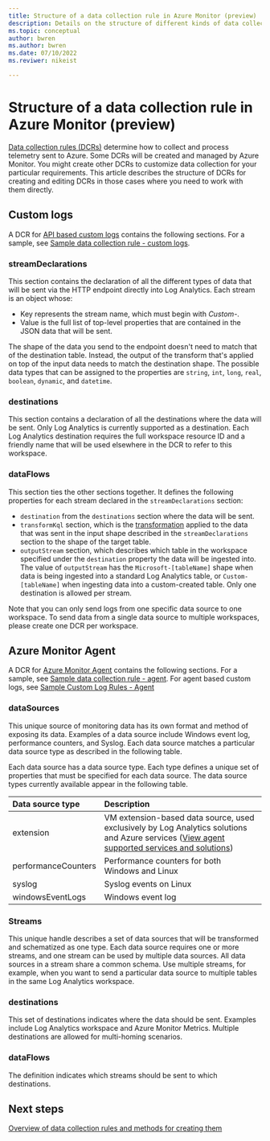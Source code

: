```yaml
---
title: Structure of a data collection rule in Azure Monitor (preview)
description: Details on the structure of different kinds of data collection rule in Azure Monitor.
ms.topic: conceptual
author: bwren
ms.author: bwren
ms.date: 07/10/2022
ms.reviwer: nikeist

---
```


# Structure of a data collection rule in Azure Monitor (preview)
[Data collection rules (DCRs)](data-collection-rule-overview.md) determine how to collect and process telemetry sent to Azure. Some DCRs will be created and managed by Azure Monitor. You might create other DCRs to customize data collection for your particular requirements. This article describes the structure of DCRs for creating and editing DCRs in those cases where you need to work with them directly.

## Custom logs
A DCR for [API based custom logs](../logs/logs-ingestion-api-overview.md) contains the following sections. For a sample, see [Sample data collection rule - custom logs](../logs/data-collection-rule-sample-custom-logs.md).

### streamDeclarations
This section contains the declaration of all the different types of data that will be sent via the HTTP endpoint directly into Log Analytics. Each stream is an object whose:

- Key represents the stream name, which must begin with *Custom-*.
- Value is the full list of top-level properties that are contained in the JSON data that will be sent.

The shape of the data you send to the endpoint doesn't need to match that of the destination table. Instead, the output of the transform that's applied on top of the input data needs to match the destination shape. The possible data types that can be assigned to the properties are `string`, `int`, `long`, `real`, `boolean`, `dynamic`, and `datetime`.

### destinations
This section contains a declaration of all the destinations where the data will be sent. Only Log Analytics is currently supported as a destination. Each Log Analytics destination requires the full workspace resource ID and a friendly name that will be used elsewhere in the DCR to refer to this workspace. 

### dataFlows
This section ties the other sections together. It defines the following properties for each stream declared in the `streamDeclarations` section:

- `destination` from the `destinations` section where the data will be sent.
- `transformKql` section, which is the [transformation](data-collection-transformations.md) applied to the data that was sent in the input shape described in the `streamDeclarations` section to the shape of the target table.
- `outputStream` section, which describes which table in the workspace specified under the `destination` property the data will be ingested into. The value of `outputStream` has the `Microsoft-[tableName]` shape when data is being ingested into a standard Log Analytics table, or `Custom-[tableName]` when ingesting data into a custom-created table. Only one destination is allowed per stream.

Note that you can only send logs from one specific data source to one workspace. To send data from a single data source to multiple workspaces, please create one DCR per workspace.

## Azure Monitor Agent
 A DCR for [Azure Monitor Agent](../agents/data-collection-rule-azure-monitor-agent.md) contains the following sections. For a sample, see [Sample data collection rule - agent](../agents/data-collection-rule-sample-agent.md). For agent based custom logs, see [Sample Custom Log Rules - Agent](../agents/data-collection-text-log.md)

### dataSources
This unique source of monitoring data has its own format and method of exposing its data. Examples of a data source include Windows event log, performance counters, and Syslog. Each data source matches a particular data source type as described in the following table.

Each data source has a data source type. Each type defines a unique set of properties that must be specified for each data source. The data source types currently available appear in the following table.

| Data source type | Description | 
|:---|:---|
| extension | VM extension-based data source, used exclusively by Log Analytics solutions and Azure services ([View agent supported services and solutions](../agents/azure-monitor-agent-overview.md#supported-services-and-features)) |
| performanceCounters | Performance counters for both Windows and Linux |
| syslog | Syslog events on Linux |
| windowsEventLogs | Windows event log |

### Streams
 This unique handle describes a set of data sources that will be transformed and schematized as one type. Each data source requires one or more streams, and one stream can be used by multiple data sources. All data sources in a stream share a common schema. Use multiple streams, for example, when you want to send a particular data source to multiple tables in the same Log Analytics workspace.

### destinations
This set of destinations indicates where the data should be sent. Examples include Log Analytics workspace and Azure Monitor Metrics. Multiple destinations are allowed for multi-homing scenarios.

### dataFlows
The definition indicates which streams should be sent to which destinations.

## Next steps

[Overview of data collection rules and methods for creating them](data-collection-rule-overview.md)
